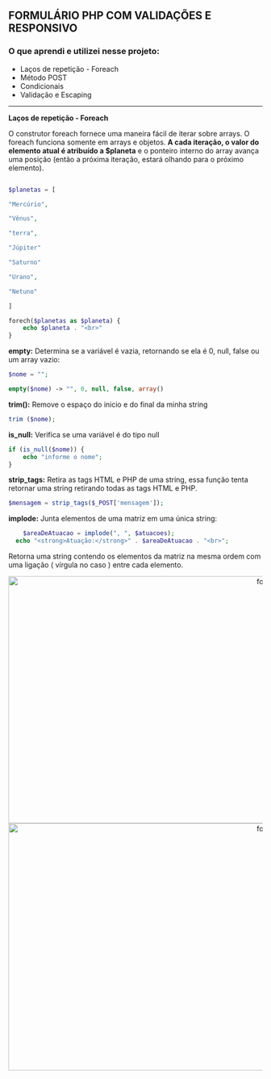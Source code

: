 ## FORMULÁRIO PHP COM VALIDAÇÕES E RESPONSIVO

### O que aprendi e utilizei nesse projeto:

 - Laços de repetição - Foreach
 - Método POST
 - Condicionais
 - Validação e Escaping
 
 ---

 **Laços de repetição - Foreach**

O construtor foreach fornece uma maneira fácil de iterar sobre arrays. O foreach funciona somente em arrays e objetos. **A cada iteração, o valor do elemento atual é atribuído a $planeta** e o ponteiro interno do array avança uma posição (então a próxima iteração, estará olhando para o próximo elemento).

```php

$planetas = [

"Mercúrio",

"Vênus",

"terra",

"Júpiter"

"Saturno"

"Urano",

"Netuno"

]

forech($planetas as $planeta) {
	echo $planeta . "<br>"
}
```

**empty:** Determina se a variável é vazia, retornando se ela é 0, null, false ou um array vazio:

```php
$nome = "";

empty($nome) -> "", 0, null, false, array()
```

**trim():** Remove o espaço do inicio e do final da minha string

```php
trim ($nome);
```

**is_null:** Verifica se uma variável é do tipo null

```php
if (is_null($nome)) {
	echo "informe o nome";
}
```

**strip_tags:** Retira as tags HTML e PHP de uma string, essa função tenta retornar uma string retirando todas as tags HTML e PHP. 

```php
$mensagem = strip_tags($_POST['mensagem']);
```

**implode:** Junta elementos de uma matriz em uma única string:

```php
	$areaDeAtuacao = implode(", ", $atuacoes);
  echo "<strong>Atuação:</strong>" . $areaDeAtuacao . "<br>";
```

Retorna uma string contendo os elementos da matriz na mesma ordem com uma ligação ( vírgula no caso ) entre cada elemento.

<div align="center">
 <img alt="form" height="490" width="1000" src="https://i.imgur.com/6el4Aeu.gif">
 <img alt="form" height="490" width="1000" src="https://i.imgur.com/Ur2uOPB.gif">
</div>